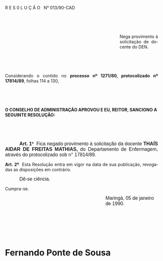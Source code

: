 <body lang=PT-BR style='tab-interval:35.4pt'>

<div class=Section1>

<p class=MsoTitle><![if !supportEmptyParas]>&nbsp;<![endif]><o:p></o:p></p>

<p class=MsoTitle>R E S 0 L U Ç Ã O<span style="mso-spacerun: yes">   </span>N°
013/90-CAD</p>

<p class=MsoNormal style='margin-left:147.7pt'><b style='mso-bidi-font-weight:
normal'><span style='font-size:12.0pt;mso-bidi-font-size:10.0pt;font-family:
Arial'><![if !supportEmptyParas]>&nbsp;<![endif]><o:p></o:p></span></b></p>

<p class=MsoNormal style='margin-left:147.7pt'><b style='mso-bidi-font-weight:
normal'><span style='font-size:12.0pt;mso-bidi-font-size:10.0pt;font-family:
Arial'><![if !supportEmptyParas]>&nbsp;<![endif]><o:p></o:p></span></b></p>

<p class=MsoBodyTextIndent style='margin-left:10.0cm;text-align:justify'>Nega
provimento à solicitação de docente do DEN.</p>

<p class=MsoNormal style='text-indent:126.0pt'><span style='font-size:12.0pt;
mso-bidi-font-size:10.0pt;font-family:Arial'><![if !supportEmptyParas]>&nbsp;<![endif]><o:p></o:p></span></p>

<p class=MsoNormal style='text-indent:126.0pt'><span style='font-size:12.0pt;
mso-bidi-font-size:10.0pt;font-family:Arial'><![if !supportEmptyParas]>&nbsp;<![endif]><o:p></o:p></span></p>

<p class=MsoBodyTextIndent2 style='text-align:justify;line-height:normal'>Considerando
o contido no <b>processo nº 1271/80, protocolizado nº 17814/89</b>, folhas 114
a 130,</p>

<p class=MsoNormal><span style='font-size:12.0pt;mso-bidi-font-size:10.0pt;
font-family:Arial'><![if !supportEmptyParas]>&nbsp;<![endif]><o:p></o:p></span></p>

<p class=MsoNormal><span style='font-size:12.0pt;mso-bidi-font-size:10.0pt;
font-family:Arial'><![if !supportEmptyParas]>&nbsp;<![endif]><o:p></o:p></span></p>

<p class=MsoBodyTextIndent3 style='line-height:normal'><b>O CONSELHO DE
ADMINISTRAÇÃO APROVOU E EU, REITOR, SANCIONO A SEGUINTE RESOLUÇÃO:<o:p></o:p></b></p>

<p class=MsoNormal><span style='font-size:12.0pt;mso-bidi-font-size:10.0pt;
font-family:Arial'><![if !supportEmptyParas]>&nbsp;<![endif]><o:p></o:p></span></p>

<p class=MsoNormal><span style='font-size:12.0pt;mso-bidi-font-size:10.0pt;
font-family:Arial'><![if !supportEmptyParas]>&nbsp;<![endif]><o:p></o:p></span></p>

<p class=MsoNormal style='text-align:justify;text-indent:35.45pt'><b><span
style='font-size:12.0pt;mso-bidi-font-size:10.0pt;font-family:Arial'>Art. 1º</span></b><span
style='font-size:12.0pt;mso-bidi-font-size:10.0pt;font-family:Arial'><span
style="mso-spacerun: yes">  </span>Fica negado provimento à solicitação da
docente <b style='mso-bidi-font-weight:normal'>THAÍS AIDAR DE FREITAS MATHIAS, </b>do
Departamento de Enfermagem, através do protocolizado sob n° 17814/89.<o:p></o:p></span></p>

<p class=MsoBodyTextIndent2 style='text-align:justify;line-height:normal'><b>Art.
2º</b><span style="mso-spacerun: yes">  </span>Esta Resolução entra em vigor na
data de sua publicação, revogadas as disposições em contrário. </p>

<p class=MsoNormal style='text-indent:35.45pt'><span style='font-size:12.0pt;
mso-bidi-font-size:10.0pt;font-family:Arial'>Dê-se ciência.<o:p></o:p></span></p>

<p class=MsoBodyTextIndent2 style='line-height:normal'>Cumpra-se.</p>

<p class=MsoNormal style='margin-left:248.35pt'><span style='font-size:12.0pt;
mso-bidi-font-size:10.0pt;font-family:Arial'>Maringá, 05 de janeiro de 1990.<o:p></o:p></span></p>

<p class=MsoNormal style='margin-left:248.35pt'><span style='font-size:12.0pt;
mso-bidi-font-size:10.0pt;font-family:Arial'><![if !supportEmptyParas]>&nbsp;<![endif]><o:p></o:p></span></p>

<p class=MsoNormal style='margin-left:248.35pt'><span style='font-size:12.0pt;
mso-bidi-font-size:10.0pt;font-family:Arial'><![if !supportEmptyParas]>&nbsp;<![endif]><o:p></o:p></span></p>

<p class=MsoNormal style='margin-left:248.35pt'><span style='font-size:12.0pt;
mso-bidi-font-size:10.0pt;font-family:Arial'><![if !supportEmptyParas]>&nbsp;<![endif]><o:p></o:p></span></p>

<h1><b>Fernando Ponte de Sousa<o:p></o:p></b></h1>

<p class=MsoNormal><span style='font-size:12.0pt;mso-bidi-font-size:10.0pt;
font-family:Arial'><![if !supportEmptyParas]>&nbsp;<![endif]><o:p></o:p></span></p>

<p class=MsoNormal style='margin-left:248.35pt'><span style='font-size:12.0pt;
mso-bidi-font-size:10.0pt;font-family:Arial'><![if !supportEmptyParas]>&nbsp;<![endif]><o:p></o:p></span></p>

<p class=MsoNormal style='margin-top:0cm;margin-right:0cm;margin-bottom:14.4pt;
margin-left:248.4pt;line-height:17.4pt'><span style='font-size:12.0pt;
mso-bidi-font-size:10.0pt;font-family:Arial'><![if !supportEmptyParas]>&nbsp;<![endif]><o:p></o:p></span></p>

</div>

</body>
